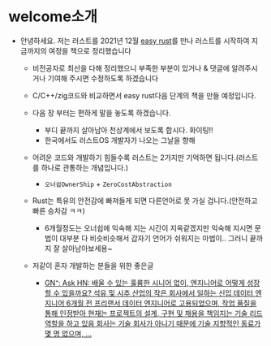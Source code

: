 # welcome소개

- 안녕하세요.  저는 러스트를 2021년 12월 [easy rust](https://youtube.com/playlist?list=PLfllocyHVgsSJf1zO6k6o3SX2mbZjAqYE&si=9FDPCNOctQZy9qXU)를 만나 러스트를 시작하여 지금까지의 여정을 책으로 정리했습니다
    -  비전공자로 최선을 다해 정리했으니 부족한 부분이 있거나 & 댓글에 알려주시거나 기여해 주시면 수정하도록 하겠습니다
    -  C/C++/zig코드와 비교하면서 easy rust다음 단계의 책을 만들 예정입니다.

    - 다음 장 부터는 편하게 말을 놓도록 하겠습니다.  
      - 부디 끝까지 살아남아 천상계에서 보도록 합시다.  화이팅!!
      - 한국에서도 러스트OS 개발자가 나오는 그날을 향해
    - 어려운 코드와 개발하기 힘들수록 러스트는 2가지만 기억하면 됩니다.(러스트를 하나로 관통하는 개념입니다.)
      - `오너쉽OwnerShip` + `ZeroCostAbstraction`

    - Rust는 특유의 안전감에 빠져들게 되면 다른언어로 못 가실 겁니다.(안전하고 빠른 승차감 ㅋㅋ)
      - 6개월정도는 오너쉽에 익숙해 지는 시간이 지옥같겠지만 익숙해 지시면 문법이 대부분 다 비슷비슷해서 갑자기 언어가 쉬워지는 마법이..  그러니 끝까지 잘 살아남아보세용~

    - 저같이 혼자 개발하는 분들을 위한 좋은글
      - [GN⁺: Ask HN: 배울 수 있는 훌륭한 시니어 없이, 엔지니어로 어떻게 성장할 수 있을까요?
석유 및 시추 산업의 작은 회사에서 일하는 신입 데이터 엔지니어
6개월 전 프리랜서 데이터 엔지니어로 고용되었으며, 작업 품질을 통해 인정받아 현재는 프로젝트의 설계, 구현 및 채용을 책임지는 기술 리드 역할을 하고 있음
회사는 기술 회사가 아니기 때문에 기술 지향적인 동료가 몇 명 없으며, ...](https://news.hada.io/topic?id=18068&utm_source=discord&utm_medium=bot&utm_campaign=1480)


